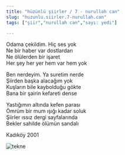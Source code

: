 ```yaml
---
title: "hüzünlü şiirler / 7 - nurullah can"
slug: "huzunlu.siirler.7-nurullah.can"
tags: ["şiir","nurullah can","sayı: yedi"]

---
```

Odama çekildim. Hiç ses yok    
Ne bir haber var dostlardan  
Ne ölülerden bir işaret  
Her şey her yer hem var hem yok

Ben nerdeyim. Ya suretim nerde  
Şiirden başka alacağım yok  
Kuşların bile kaybolduğu gökte  
Bana bir şairin kefareti dense

Yastığımın altında kefen parası  
Ömrüm bir mum ışığı kadar soluk  
Şiirler ıssız dergi sayfalarında  
Bekler sahilde ölümün sandalı

Kadıköy 2001



![tekne](/img/ky07_32_gurtugpeker.jpg)